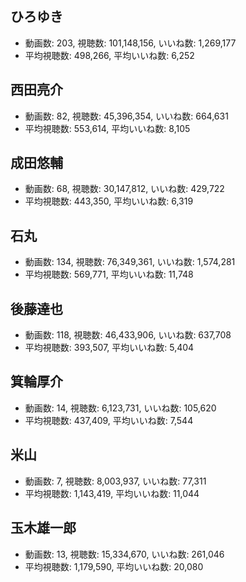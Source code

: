 ## ひろゆき

-   動画数: 203, 視聴数: 101,148,156, いいね数: 1,269,177
-   平均視聴数: 498,266, 平均いいね数: 6,252

## 西田亮介

-   動画数: 82, 視聴数: 45,396,354, いいね数: 664,631
-   平均視聴数: 553,614, 平均いいね数: 8,105

## 成田悠輔

-   動画数: 68, 視聴数: 30,147,812, いいね数: 429,722
-   平均視聴数: 443,350, 平均いいね数: 6,319

## 石丸

-   動画数: 134, 視聴数: 76,349,361, いいね数: 1,574,281
-   平均視聴数: 569,771, 平均いいね数: 11,748

## 後藤達也

-   動画数: 118, 視聴数: 46,433,906, いいね数: 637,708
-   平均視聴数: 393,507, 平均いいね数: 5,404

## 箕輪厚介

-   動画数: 14, 視聴数: 6,123,731, いいね数: 105,620
-   平均視聴数: 437,409, 平均いいね数: 7,544

## 米山

-   動画数: 7, 視聴数: 8,003,937, いいね数: 77,311
-   平均視聴数: 1,143,419, 平均いいね数: 11,044

## 玉木雄一郎

-   動画数: 13, 視聴数: 15,334,670, いいね数: 261,046
-   平均視聴数: 1,179,590, 平均いいね数: 20,080
